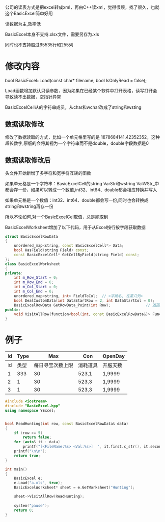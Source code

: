 公司的读表方式是把excel转成xml，再由C++读xml，觉得很烦，找了很久，也就这个BasicExcel简单好用

读数据为主,效率低

BasicExcel本身不支持.xlsx文件，需要另存为.xls

同时也不支持超过65535行和255列

# 修改内容
bool BasicExcel::Load(const char* filename, bool IsOnlyRead = false);
    
Load函数增加默认只读参数，因为如果在已经某个软件中打开表格，读写打开会导致读不出数据，空指针异常
  
BasicExcelCell从的字符串成员，从char和wchar改成了string和wsting

## 数据读取修改
修改了数据读取的方式，比如一个单元格里写的是 1878684141.42352352，这种超长数字,原版的会将其视为一个字符串而不是double，double字段数据是0
    
## 数据读取修改后
头文件开始新增了多字符和宽字符互转的函数
        
如果单元格是一个字符串：BasicExcelCell的string VarStr和wstring ValWStr_中都会存一份，如果可以转成一个数值,int32、int64、double都会相应转换并写入
        
如果单元格是一个数值：int32、int64、double都会写一份,同时也会转换成string和wstring再存一份
        
所以不论如何,对一个BasicExcelCel取值，总是能取到
        
 BasicExcelWorksheet增加了以下代码，用于从Excel按行按字段获取数据
```c++
struct BasicExcelRowData
{
	unordered_map<string, const BasicExcelCell*> Data;
	bool HasField(string Field) const;
	const BasicExcelCell* GetCellByField(string Field) const;
};
class BasicExcelWorksheet
{
private:
    int m_Row_Start = 0;
    int m_Row_End = 0;
    int m_Col_Start = 0;
    int m_Col_End = 0;
    unordered_map<string, int> FieldToCol;	// <字段名, 在第几列>
    bool DealCustomData(int DataStartRow = 2, int DataStartCol = 0);	    // 默认第0行是字段名,第1行是说明解释,第二行开始是真正的数据
    BasicExcelRowData GetRowData_Point(int Row);			    // 返回<key字段名, 该行该字段名对应的数据>		返回原始数据指针
public:
    void VisitAllRow(function<bool(int, const BasicExcelRowData&)> Func);    // 遍历所有行,返回true继续遍历下一行,返回false停止  参数1：行数   参数2：<字段名， 数据>
}
```
# 例子
Id     | Type | Max| Con| OpenDay
-------- | -----| -----| -----| -----
id  | 类型 | 每日寻宝次数上限| 消耗道具 | 开服天数
1  | 333 | 30 | 523,1 | 1,9999
2  | 1 | 30 | 523,3 | 1,9999
3  | 1 | 30 | 523,3 | 1,9999
```c++
#include <iostream>
#include "BasicExcel.hpp"
using namespace YExcel;


bool ReadHunting(int row, const BasicExcelRowData& data)
{
    if (row >= 5)
        return false;
    for (auto& it : data)
        printf("[<FileName:%s> <Val:%s>]  ", it.first.c_str(), it.second->GetString());
    printf("\n\n");
    return true;
}

int main() 
{
    BasicExcel e;
    e.Load("a.xls", true);
    BasicExcelWorksheet* sheet = e.GetWorksheet("Hunting");

    sheet->VisitAllRow(ReadHunting);
    
    system("pause");
    return 0;
}
```
